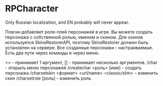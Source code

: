 # RPCharacter
Only Russian localization, and EN probably will never appear.


Плагин добавляет роле-плей персонажей в игре. Вы можете создать персонажа с собственной ролью, именем и скином. Для скинов используется SkinsRestorerAPI, поэтому SkinsRestorer должен быть установлен на сервере. 
Все созданные персонажи - настраиваемые. Есть два пути через команды и через меню.


<> - принимает 1 аргумент, \[] - принимает несколько аргументов.
/char - открыть меню персонажей
/createchar <роль> \[имя] - создать персонажа
/charsetskin <формат> <id> <url/name> <classic/slim> - изменить скин
/charsetrole <id> [роль] - изменить роль
